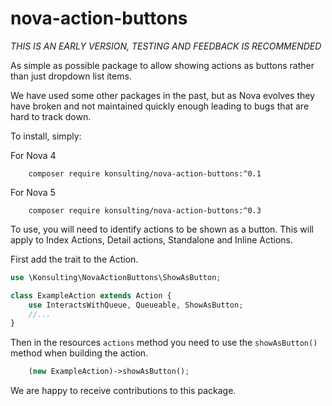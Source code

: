 # nova-action-buttons

*THIS IS AN EARLY VERSION, TESTING AND FEEDBACK IS RECOMMENDED*

As simple as possible package to allow showing actions as buttons rather than just dropdown list items.

We have used some other packages in the past, but as Nova evolves they have broken and not maintained quickly enough leading to bugs that are hard to track down.

To install, simply:

For Nova 4
```
    composer require konsulting/nova-action-buttons:^0.1
```

For Nova 5
```
    composer require konsulting/nova-action-buttons:^0.3
```

To use, you will need to identify actions to be shown as a button. This will apply to Index Actions, Detail actions, Standalone and Inline Actions.

First add the trait to the Action.
```php
use \Konsulting\NovaActionButtons\ShowAsButton;

class ExampleAction extends Action {
    use InteractsWithQueue, Queueable, ShowAsButton;
    //...
}
```    

Then in the resources `actions` method you need to use the `showAsButton()` method when building the action.

```php
    (new ExampleAction)->showAsButton();
```

We are happy to receive contributions to this package.
